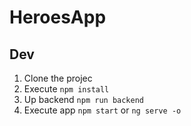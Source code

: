 # HeroesApp

## Dev

1. Clone the projec
2. Execute ```npm install```
3. Up backend ```npm run backend```
4. Execute app ```npm start``` or ```ng serve -o```
